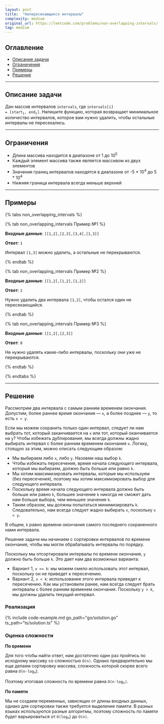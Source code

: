 ```yaml
---
layout: post
title:  "Непересекающиеся интервалы"
complexity: medium
original_url: https://leetcode.com/problems/non-overlapping-intervals/
tag: medium
---
```


## Оглавление

- [Описание задачи](#описание-задачи)
- [Ограничения](#ограничения)
- [Примеры](#примеры)
- [Решение](#решение)

---

## Описание задачи

Дан массив интервалов `intervals`, где <code>intervals[i] = [start<sub>i</sub>, end<sub>i</sub>]</code>.
Напишите функцию, которая возвращает минимальное количество интервалов, которое вам нужно удалить, чтобы остальные интервалы не пересекались.

---

## Ограничения

- Длина массива находится в диапазоне от 1 до 10<sup>5</sup>
- Каждый элемент массива также является массивом из двух элементов
- Значения границ интервалов находятся в диапазоне от -5 * 10<sup>4</sup> до 5 * 10<sup>4</sup>
- Нижняя граница интервала всегда меньше верхней

---

## Примеры

{% tabs non_overlapping_intervals %}

{% tab non_overlapping_intervals Пример №1 %}

**Входные данные**: `[[1,2],[2,3],[3,4],[1,3]]`

**Ответ**: `1`

Интервал `[1,3]` можно удалить, а остальные не перекрываются.

{% endtab %}

{% tab non_overlapping_intervals Пример №2 %}

**Входные данные**: `[[1,2],[1,2],[1,2]]`

**Ответ**: `2`

Нужно удалить два интервала `[1,2]`, чтобы остался один не пересекающийся.

{% endtab %}

{% tab non_overlapping_intervals Пример №3 %}

**Входные данные**: `[[1,2],[2,3]]`

**Ответ**: `0`

Не нужно удалять какие-либо интервалы, поскольку они уже не перекрываются.

{% endtab %}

{% endtabs %}

---

## Решение

Рассмотрим два интервала с самым ранним временем окончания.
Допустим, более раннее время окончания — `x`, а более позднее — `y`, то есть `х < у`.

Если мы можем сохранить только один интервал, следует ли нам выбрать тот, который заканчивается на `x` или тот, который оканчивается на `y`?
Чтобы избежать дублирования, мы всегда должны жадно выбирать интервал с более ранним временем окончания `x`.
Логику, стоящую за этим, можно описать следующим образом:

- Мы выбираем либо `x`, либо `y`. Назовем наш выбор `k`.
- Чтобы избежать пересечения, время начала следующего интервала, который мы выбираем, должно быть больше или равно `k`.
- Мы хотим максимизировать интервалы, которые мы используем (без пересечения), поэтому мы хотим максимизировать выбор для следующего интервала.
- Поскольку время начала следующего интервала должно быть больше или равно `k`, большее значение `k` никогда не сможет дать нам больше выбора, чем меньшее значение `k`.
- Таким образом, мы должны попытаться минимизировать `k`. Следовательно, нам всегда следует жадно выбирать `x`, поскольку `x < y`.

В общем, `k` равно времени окончания самого последнего сохраненного нами интервала.

Решение задачи мы начинаем с сортировки интервалов по времени окончания, чтобы мы могли обрабатывать интервалы по порядку.

Поскольку мы отсортировали интервалы по времени окончания, `y` должно быть больше `k`.
Это дает нам два возможных варианта:

- Вариант 1, `x >= k`: мы можем смело использовать этот интервал, поскольку он не приведет к пересечению.
- Вариант 2, `x < k`: использование этого интервала приведет к пересечению.
Как мы установили ранее, нам всегда следует брать интервалы с более ранним временем окончания. Поскольку `y > k`, мы должны удалить текущий интервал.

### Реализация

{% include code-example.md go_path="go/solution.go" ts_path="ts/solution.ts" %}

### Оценка сложности

**По времени**

Для того чтобы найти ответ, нам достаточно один раз пройтись по исходному массиву со сложностью `O(n)`.
Однако предварительно мы еще делаем сортировку массива, сложность которой скорее всего равна <code>O(n⋅log<sub>n</sub></code>).

Поэтому итоговая сложность по времени равна <code>O(n⋅log<sub>n</sub>)</code>.

**По памяти**

Мы не создаем переменных, зависящих от длины входных данных, однако для сортировки также требуется выделение памяти.
В разных языках используются разные алгоритмы, поэтому сложность по памяти будет варьироваться от <code>O(log<sub>n</sub></code>) до `O(n)`.
